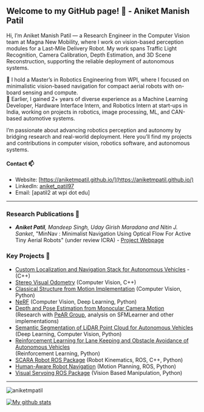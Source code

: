 ## Welcome to my GitHub page! 👋 - Aniket Manish Patil

<!--
**aniketmpatil/aniketmpatil** is a ✨ _special_ ✨ repository because its `README.md` (this file) appears on your GitHub profile.

Here are some ideas to get you started:

- 🔭 I’m currently working on ...
- 🌱 I’m currently learning ...
- 👯 I’m looking to collaborate on ...
- 🤔 I’m looking for help with ...
- 💬 Ask me about ...
- 📫 How to reach me: ...
- 😄 Pronouns: ...
- ⚡ Fun fact: ...
-->

Hi, I’m Aniket Manish Patil — a Research Engineer in the Computer Vision team at Magna New Mobility, where I work on vision-based perception modules for a Last-Mile Delivery Robot. My work spans Traffic Light Recognition, Camera Calibration, Depth Estimation, and 3D Scene Reconstruction, supporting the reliable deployment of autonomous systems.

🔹 I hold a Master’s in Robotics Engineering from WPI, where I focused on minimalistic vision-based navigation for compact aerial robots with on-board sensing and compute. \
🔹 Earlier, I gained 2+ years of diverse experience as a Machine Learning Developer, Hardware Interface Intern, and Robotics Intern at start-ups in India, working on projects in robotics, image processing, ML, and CAN-based automotive systems.

I’m passionate about advancing robotics perception and autonomy by bridging research and real-world deployment. Here you’ll find my projects and contributions in computer vision, robotics software, and autonomous systems.

#### Contact 📫
- Website: [https://aniketmpatil.github.io/](https://aniketmpatil.github.io/)
- LinkedIn: [aniket_patil97](https://www.linkedin.com/in/aniket-patil97/)
- Email: [apatil2 at wpi dot edu]

___
### Research Publications 🔭

- _**Aniket Patil**, Mandeep Singh, Uday Girish Maradana and Nitin J. Sanket_, "MinNav : Minimalist Navigation Using Optical Flow For Active Tiny Aerial Robots"
  (under review ICRA) - [Project Webpage](https://pear.wpi.edu/research/minnav.html)

### Key Projects 🔭

- [Custom Localization and Navigation Stack for Autonomous Vehicles](https://github.com/Tensor-Robotics/navigation_stack) - (C++)
- [Stereo Visual Odometry](https://github.com/aniketmpatil/Visual-Odometry) (Computer Vision, C++)
- [Classical Structure from Motion Implementation](https://github.com/aniketmpatil/Classical-SfM) (Computer Vision, Python)
- [NeRF](https://github.com/aniketmpatil/NeRF) (Computer Vision, Deep Learning, Python)
- [Depth and Pose Estimation from Monocular Camera Motion](https://github.com/aniketmpatil/sfml) \
  (Research with [PeAR Group](https://pear.wpi.edu), analysis on SFMLearner and other implementations)
- [Semantic Segmentation of LiDAR Point Cloud for Autonomous Vehicles](https://github.com/aniketmpatil/semantic_segmentation) (Deep Learning, Computer Vision, Python)
- [Reinforcement Learning for Lane Keeping and Obstacle Avoidance of Autonomous Vehicles](https://github.com/aniketmpatil/RL-Highway-Env-Project) \
  (Reinforcement Learning, Python)
- [SCARA Robot ROS Package](https://github.com/aniketmpatil/scara_robot) (Robot Kinematics, ROS, C++, Python)
- [Human-Aware Robot Navigation](https://github.com/dennyboby/human_aware_robot_navigation) (Motion Planning, ROS, Python)
- [Visual Servoing ROS Package](https://github.com/aniketmpatil/visual_servoing) (Vision Based Manipulation, Python)
<!--
- Motion Planning Algorithm Implementations 
  - [BFS, DFS, A* and Dijkstra](https://github.com/aniketmpatil/basic-search-algorithms)
  - [RRT, RRT* and PRM](https://github.com/aniketmpatil/standard-search-algorithms)
  - [D* and Informed RRT* Algorithms](https://github.com/aniketmpatil/advanced-search-algorithms)
-->

___

<p align="left"> <img src="https://komarev.com/ghpvc/?username=aniketmpatil&label=Profile%20views&color=0e75b6&style=flat" alt="aniketmpatil" /> </p>

[![My github stats](https://github-readme-stats.vercel.app/api?username=aniketmpatil&show_icons=true&theme=tokyonight)](https://github.com/anuraghazra/github-readme-stats) 


<!--
Currently, I am a Robotics graduate student at Worcester Polytechnic Institute, MA, USA. I am interested in Robotics and Computer Vision, but I like to explore other areas of Robotics as well in my free time. Speaking of free time, I am also a painter and photographer by passion. 

<a href="https://www.linkedin.com/in/aniket-patil97/" target="blank"><img align="center" src="https://raw.githubusercontent.com/devicons/devicon/master/icons/linkedin/linkedin-original.svg" alt="aniket" height="30" width="40" /></a>
&nbsp;<img width="25" src="https://user-images.githubusercontent.com/5141132/50740364-7ea80880-1217-11e9-8faf-2348e31beedd.png">

- 🎓 Graduate Student at [Worcester Polytechnic Institute](https://www.wpi.edu/academics/departments/robotics-engineering), MA, USA
-->
